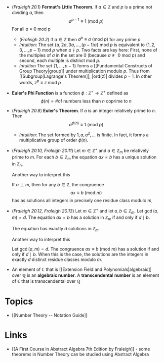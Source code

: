 * (*Fraleigh 20.1*) **Fermat's Little Theorem**.  If $a\in \mathbb{Z}$ and $p$ is a prime not dividing $a$, then
  $$
  a^{p-1}\equiv 1 \ (\text{mod } p)
  $$
  For all $a\equiv 0 \ \text{mod p}$ 
	* (*Fraleigh 20.2*) If $a\in \mathbb{Z}$ then $a^p\equiv a \ (\text{mod } p)$  for any prime $p$
	* *Intuition*: The set $\{a,2a,3a,\dots, (p-1)a\} \  \text{mod } p$   is equivalent to $\{1,2,3,\dots,p-1\} \text{ mod } p$ when $a\nmid  p$.   Two facts are key here: First, none of the multiples of $a$ in the set are $0$ (because $a\not\equiv 0 \text{ mod } p$) and second, each multiple is distinct $\text{mod } p$.  
	* *Intuition* The set $\{1,\dots,p-1\}$ forms a [[Fundamental Constructs of Group Theory|group]] under multiplication modulo $p$. Thus from [[Subgroup|Lagrange's Theorem]], $|\text{ord}(z)|$ divides $p-1$. In other words, $z^{p} \equiv z \text{ mod } p$  

* **Euler's Phi Function** is a function $\phi:\mathbb{Z}^+\to \mathbb{Z}^+$ defined as 
  $$
  \phi(n) = \text{\# of numbers less than $n$ coprime to $n$}
  $$
* (*Fraleigh 20.8*) **Euler's Theorem**. If $a$ is an integer relatively prime to $n$. Then
  $$
  a^{\phi(n)} \equiv 1 \ (\text{mod } p)
  $$
	* *Intuition*: The set formed by $1,a,a^2,\dots$ is finite. In fact, it  forms a multiplicative group of order $\phi(n)$. 

* (*Fraleigh 20.10, Fraleigh 20.11*) Let $m\in\mathbb{Z}^+$ and $a\in\mathbb{Z}_m$ be relatively prime to $m$. For each $b\in \mathbb{Z}_m$ the equation $ax=b$ has a unique solution in $\mathbb{Z}_n$.
  
  Another way to interpret this
  
  If $a\perp m$, then for any $b\in \mathbb{Z}$, the congruence
  $$
  ax\equiv b \ (\text{mod } m)
  $$
  has as solutions all integers in precisely one residue class modulo $m$,

* (*Fraleigh 20.12, Fraleigh 20.13*) Let $m\in\mathbb{Z}^+$ and let $a,b\in\mathbb{Z}_m$. Let $\gcd(a,m)=d$. The equation $ax=b$ has a solution in $\mathbb{Z}_m$ if and only if $d\ \mid \ b$.
  
  The equation has exactly $d$ solutions in $\mathbb{Z}_m$.
  
  Another way to interpret this
  
  Let $\gcd(a,m)=d$. The congruence $ax\equiv b \ (\text{mod } m)$ has a solution if and only if $d \ \mid \ b$. When this is the case, the solutions are the integers in exactly $d$ distinct residue classes modulo $m$.   

* An element of $\mathbb{C}$ that is [[Extension Field and Polynomials|algebraic]] over $\mathbb{Q}$ is an **algebraic number**.  A **transcendental number** is an element of $\mathbb{C}$ that is transcendental over $\mathbb{Q}$ 

# Topics
* [[Number Theory -- Notation Guide]]
# Links
* [[A First Course in Abstract Algebra 7th Edition by Fraleigh]] - some theorems in Number Theory can be studied using Abstract Algebra